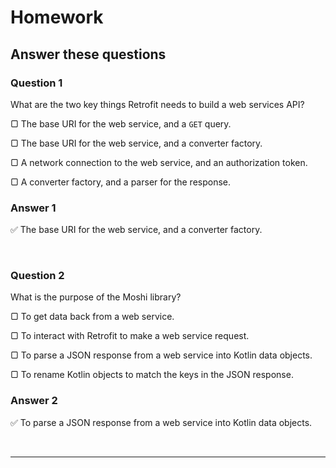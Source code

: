# Homework

## Answer these questions

### **Question 1**

What are the two key things Retrofit needs to build a web services API?

▢ The base URI for the web service, and a `GET` query.

▢ The base URI for the web service, and a converter factory.

▢ A network connection to the web service, and an authorization token.

▢ A converter factory, and a parser for the response.

### Answer 1

:white_check_mark: The base URI for the web service, and a converter factory.

<br>

### **Question 2**

What is the purpose of the Moshi library?

▢ To get data back from a web service.

▢ To interact with Retrofit to make a web service request.

▢ To parse a JSON response from a web service into Kotlin data objects.

▢ To rename Kotlin objects to match the keys in the JSON response.

### Answer 2

:white_check_mark: To parse a JSON response from a web service into Kotlin data objects.

<br>

---


